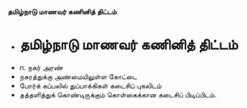**தமிழ்நாடு மாணவர் கணினித் திட்டம்**
- # தமிழ்நாடு மாணவர் கணினித் திட்டம்
- n. நகர் அரண்
- நகரத்துக்கு அண்மையிலுள்ள கோட்டை
- போர்க் கப்பலில் துப்பாக்கிகள் கடைசிப் புகலிடம்
- தத்தளித்துக் கொண்டிருக்கும் கொள்கைக்கான கடைசிப் பிடிப்பிடம்.

